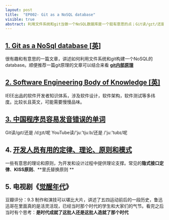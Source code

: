 ```yaml
---
layout: post
title:  "EP002- Git as a NoSQL database"
visible: true
abstract: 利用文件系统和git当做一个NoSQL数据库是一个挺有意思的点；Git读/ɡɪt/还是 /dʒɪt/呢  YouTube读/'juː'tjuːb/还是 /'juː'tʊbɪ/呢
---
```


## **[1. Git as a NoSql database [英]](https://www.kenneth-truyers.net/2016/10/13/git-nosql-database/amp/)**
很有趣和有意思的一篇文章，讲述如何利用文件系统和git构建一个NoSQL的 database。顺便推荐一篇git原理的文章可以结合来看 [**git内部原理**](https://git-scm.com/book/zh/v2/Git-%E5%86%85%E9%83%A8%E5%8E%9F%E7%90%86-%E5%BA%95%E5%B1%82%E5%91%BD%E4%BB%A4%E4%B8%8E%E4%B8%8A%E5%B1%82%E5%91%BD%E4%BB%A4)


## **[2. Software Engineering Body of Knowledge [英] ](https://www.computer.org/education/bodies-of-knowledge/software-engineering)**
IEEE出品的软件开发者知识体系，涉及软件设计，软件架构，软件测试等多纬度。比较长且英文，可能需要慢慢品味。


## **[3. 中国程序员容易发音错误的单词](https://github.com/shimohq/chinese-programmer-wrong-pronunciation)**
Git读/ɡɪt/还是 /dʒɪt/呢  YouTube读/'juː'tjuːb/还是 /'juː'tʊbɪ/呢

## **4. [开发人员有用的定律、理论、原则和模式](https://github.com/nusr/hacker-laws-zh)**
一些有意思的理论和原则，为开发和设计过程中提供理论支撑。常见的**隐式接口定律**、**KISS原则**、**里氏替换原则 **

## **5. 电视剧《[觉醒年代](https://movie.douban.com/subject/30228394/)》**
豆瓣评分：9.3 制作和演技可以堪比大片，讲述了五四运动前后的一段历史，鲁迅 迅哥在里面真的是活灵活现，已经当时那个时代的学生和大家们的气节。看完之后当时有个思考：**是时代成就了这批人还是这批人造就了那个时代**



